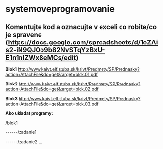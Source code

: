 # systemoveprogramovanie

## Komentujte kod a oznacujte v exceli co robite/co je spravene (https://docs.google.com/spreadsheets/d/1eZAis2-iN9QJ0o9b82NvSTqYzBxU-E1n1nIZWx8eMCs/edit)

**Blok1** http://www.kaivt.elf.stuba.sk/kaivt/Predmety/SP/Prednasky?action=AttachFile&do=get&target=blok.01.pdf

**Blok2** http://www.kaivt.elf.stuba.sk/kaivt/Predmety/SP/Prednasky?action=AttachFile&do=get&target=blok.02.pdf

**Blok3** http://www.kaivt.elf.stuba.sk/kaivt/Predmety/SP/Prednasky?action=AttachFile&do=get&target=blok.03.pdf

**Ako ukladat programy:**

/blok1

------/zadanie1

------/zadanie2
...
